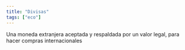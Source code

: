 ```yaml
---
title: "Divisas"
tags: ["eco"]
---
```

Una moneda extranjera aceptada y respaldada por un valor legal, para hacer compras internacionales